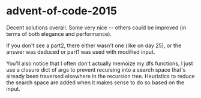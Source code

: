 # advent-of-code-2015

Decent solutions overall. Some very nice -- others could be improved (in terms of both elegance and performance).

If you don't see a part2, there either wasn't one (like on day 25), or the answer was deduced or part1 was used with modified input.

You'll also notice that I often don't actually memoize my dfs functions, I just use a closure dict of args to prevent recursing into a search space that's already been traversed elsewhere in the recursion tree. Heuristics to reduce the search space are added when it makes sense to do so based on the input.


